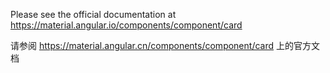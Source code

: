 Please see the official documentation at <https://material.angular.io/components/component/card>

请参阅 <https://material.angular.cn/components/component/card> 上的官方文档